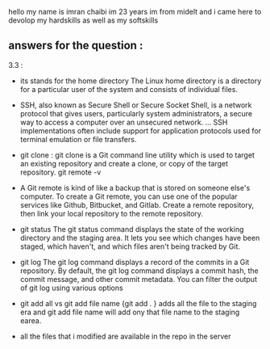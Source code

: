 hello my name is imran chaibi im 23 years im from midelt and i came here to devolop my hardskills as well as my softskills

## answers for the question :

3.3 :
- its stands for the home directory The Linux home directory is a directory for a particular user of the system and consists of individual files.
- SSH, also known as Secure Shell or Secure Socket Shell, is a network protocol that gives users, particularly system administrators, a secure way to access a computer over an unsecured network. ... SSH implementations often include support for application protocols used for terminal emulation or file transfers.
- git clone :
git clone is a Git command line utility which is used to target an existing repository and create a clone, or copy of the target repository.
git remote -v
- A Git remote is kind of like a backup that is stored on someone else's computer. To create a Git remote, you can use one of the popular services like Github, Bitbucket, and Gitlab. Create a remote repository, then link your local repository to the remote repository.
- git status 
The git status command displays the state of the working directory and the staging area. It lets you see which changes have been staged, which haven't, and which files aren't being tracked by Git.

- git log
The git log command displays a record of the commits in a Git repository. By default, the git log command displays a commit hash, the commit message, and other commit metadata. You can filter the output of git log using various options

- git add all vs git add file name
{git add . } adds all the file to the staging era and git add file name will add ony that file name to the staging earea.

- all the files that i modified are available in the repo in the server